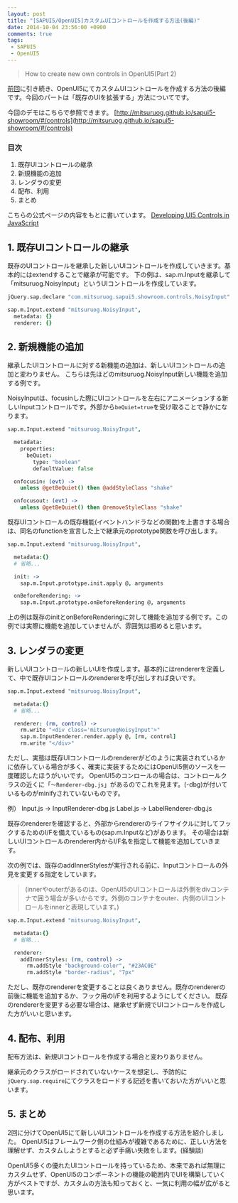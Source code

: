 ```yaml
---
layout: post
title: "[SAPUI5/OpenUI5]カスタムUIコントロールを作成する方法(後編)"
date: 2014-10-04 23:56:00 +0900
comments: true
tags:
 - SAPUI5
 - OpenUI5
---
```


> How to create new own controls in OpenUI5(Part 2)

[前回](/2014/09/sapui5openui5ui)に引き続き、OpenUI5にてカスタムUIコントロールを作成する方法の後編です。今回のパートは「既存のUIを拡張する」方法についてです。

今回のデモはこちらで参照できます。
[http://mitsuruog.github.io/sapui5-showroom/#/controls](http://mitsuruog.github.io/sapui5-showroom/#/controls)

<!-- more -->

### 目次

1.  既存UIコントロールの継承
2.  新規機能の追加
3.  レンダラの変更
4.  配布、利用
5.  まとめ

こちらの公式ページの内容をもとに書いています。
[Developing UI5 Controls in JavaScript](https://openui5.hana.ondemand.com/#docs/guide/91f1703b6f4d1014b6dd926db0e91070.html)

## 1. 既存UIコントロールの継承

既存のUIコントロールを継承した新しいUIコントロールを作成していきます。基本的にはextendすることで継承が可能です。
下の例は、sap.m.Inputを継承して「mitsuruog.NoisyInput」というUIコントロールを作成しています。

```coffee
jQuery.sap.declare "com.mitsuruog.sapui5.showroom.controls.NoisyInput"

sap.m.Input.extend "mitsuruog.NoisyInput",
  metadata: {}
  renderer: {}
```

## 2. 新規機能の追加

継承したUIコントロールに対する新機能の追加は、新しいUIコントロールの追加と変わりません。
こちらは先ほどのmitsuruog.NoisyInput新しい機能を追加する例です。

NoisyInputは、focusinした際にUIコントロールを左右にアニメーションする新しいInputコントロールです。外部から`beQuiet=true`を受け取ることで静かになります。

```coffee
sap.m.Input.extend "mitsuruog.NoisyInput",

  metadata:
    properties:
      beQuiet:
        type: "boolean"
        defaultValue: false

  onfocusin: (evt) ->
    unless @getBeQuiet() then @addStyleClass "shake"

  onfocusout: (evt) ->  
    unless @getBeQuiet() then @removeStyleClass "shake"
```

既存UIコントロールの既存機能(イベントハンドラなどの関数)を上書きする場合は、同名のfunctionを宣言した上で継承元のprototype関数を呼び出します。

```coffee
sap.m.Input.extend "mitsuruog.NoisyInput",

  metadata:{}
  # 省略...

  init: ->
    sap.m.Input.prototype.init.apply @, arguments

  onBeforeRendering: ->
    sap.m.Input.prototype.onBeforeRendering @, arguments
```

上の例は既存のinitとonBeforeRenderingに対して機能を追加する例です。この例では実際に機能を追加していませんが、雰囲気は掴めると思います。

## 3. レンダラの変更

新しいUIコントロールの新しいUIを作成します。基本的にはrendererを定義して、中で既存UIコントロールのrendererを呼び出しすれば良いです。

```coffee
sap.m.Input.extend "mitsuruog.NoisyInput",

  metadata:{}
  # 省略...

  renderer: (rm, control) ->
    rm.write "<div class='mitsuruogNoisyInput'>"
    sap.m.InputRenderer.render.apply @, [rm, control]
    rm.write "</div>"
```

ただし、実態は既存UIコントロールのrendererがどのように実装されているかに依存している場合が多く、確実に実装するためにはOpenUI5側のソースを一度確認したほうがいいです。
OpenUI5のコンロールの場合は、コントロールクラスの近くに「`〜Renderer-dbg.js`」があるのでこれを見ます。(-dbg)が付いているものがminifyされていないものです。

例）
Input.js -> InputRenderer-dbg.js
Label.js -> LabelRenderer-dbg.js

既存のrendererを確認すると、外部からrendererのライフサイクルに対してフックするためのI/Fを備えているもの(sap.m.Inputなど)があります。
その場合は新しいUIコントロールのrenderer内からI/F名を指定して機能を追加していきます。

次の例では、既存のaddInnerStylesが実行される前に、Inputコントロールの外見を変更する指定をしています。
> (innerやouterがあるのは、OpenUI5のUIコントロールは外側をdivコンテナで囲う場合が多いからです。外側のコンテナをouter、内側のUIコントロールをinnerと表現しています。)

```coffee
sap.m.Input.extend "mitsuruog.NoisyInput",

  metadata:{}
  # 省略...

  renderer:
    addInnerStyles: (rm, control) ->
      rm.addStyle "background-color", "#23AC0E"
      rm.addStyle "border-radius", "7px"
```

ただし、既存のrendererを変更することは良くありません。既存のrendererの前後に機能を追加するか、フック用のI/Fを利用するようにしてください。
既存のrendererを変更する必要な場合は、継承せず新規でUIコントロールを作成した方がいいと思います。

## 4. 配布、利用

配布方法は、新規UIコントロールを作成する場合と変わりありません。

継承元のクラスがロードされていないケースを想定し、予防的に`jQuery.sap.require`にてクラスをロードする記述を書いておいた方がいいと思います。

## 5. まとめ

2回に分けてOpenUI5にて新しいUIコントロールを作成する方法を紹介しました。
OpenUI5はフレームワーク側の仕組みが複雑であるために、正しい方法を理解せず、カスタムしようとすると必ず手痛い失敗をします。(経験談)

OpenUI5多くの優れたUIコントロールを持っているため、本来であれば無理にカスタムせず、OpenUI5のコンポーネントの機能の範囲内でUIを構築していく方がベストですが、カスタムの方法も知っておくと、一気に利用の幅が広がると思います。
